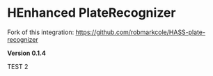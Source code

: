 # HEnhanced PlateRecognizer

Fork of this integration: https://github.com/robmarkcole/HASS-plate-recognizer

**Version 0.1.4**

TEST 2
